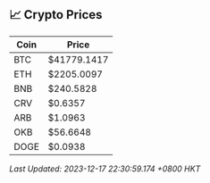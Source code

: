 ## 📈 Crypto Prices

| Coin | Price |
| ---- | ----- |
| BTC | $41779.1417 |
| ETH | $2205.0097 |
| BNB | $240.5828 |
| CRV | $0.6357 |
| ARB | $1.0963 |
| OKB | $56.6648 |
| DOGE | $0.0938 |

_Last Updated: 2023-12-17 22:30:59.174 +0800 HKT_
